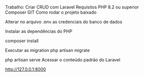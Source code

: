 Trabalho: Criar CRUD com Laravel
Requisitos
PHP 8.2 ou superior
Composer
GIT
Como rodar o projeto baixado

Alterar no arquivo .env as credenciais do banco de dados

Instalar as dependências do PHP

composer install

Executar as migration
php artisan migrate

php artisan serve
Acessar o conteúdo padrão do Laravel

http://127.0.0.1:8000
